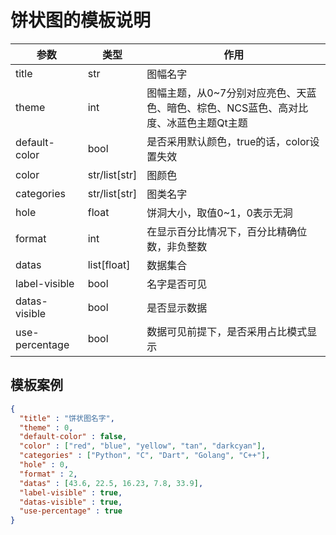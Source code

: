 # 饼状图的模板说明
| 参数                    | 类型            | 作用                                             |
|-----------------------|---------------|------------------------------------------------|
| title                 | str           | 图幅名字                                           |
| theme                 | int           | 图幅主题，从0~7分别对应亮色、天蓝色、暗色、棕色、NCS蓝色、高对比度、冰蓝色主题Qt主题 |
| default-color         | bool          | 是否采用默认颜色，true的话，color设置失效                      |
| color                 | str/list[str] | 图颜色                                            |
| categories            | str/list[str] | 图类名字                                           |
| hole                  | float         | 饼洞大小，取值0~1，0表示无洞                               |
| format                | int           | 在显示百分比情况下，百分比精确位数，非负整数                         |
| datas                 | list[float]   | 数据集合                                           |
| label-visible         | bool          | 名字是否可见                                         |
| datas-visible         | bool          | 是否显示数据                                         |
| use-percentage        | bool          | 数据可见前提下，是否采用占比模式显示                             |

## 模板案例
```json
{
  "title" : "饼状图名字",
  "theme" : 0,
  "default-color" : false,
  "color" : ["red", "blue", "yellow", "tan", "darkcyan"],
  "categories" : ["Python", "C", "Dart", "Golang", "C++"],
  "hole" : 0,
  "format" : 2,
  "datas" : [43.6, 22.5, 16.23, 7.8, 33.9],
  "label-visible" : true,
  "datas-visible" : true,
  "use-percentage" : true
}
```